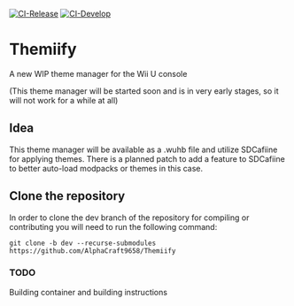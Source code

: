 [![CI-Release](https://github.com/Themiify-hb/Themiify/actions/workflows/build-release.yml/badge.svg)](https://github.com/Themiify-hb/Themiify/actions/workflows/build-release.yml)  [![CI-Develop](https://github.com/Themiify-hb/Themiify/actions/workflows/build-dev.yml/badge.svg?branch=dev)](https://github.com/Themiify-hb/Themiify/actions/workflows/build-dev.yml)
# Themiify
A new WIP theme manager for the Wii U console

(This theme manager will be started soon and is in very early stages, so it will not work for a while at all)

## Idea
This theme manager will be available as a .wuhb file and utilize SDCafiine for applying themes. There is a planned patch to add a feature to SDCafiine to better auto-load modpacks or themes in this case.

## Clone the repository
In order to clone the dev branch of the repository for compiling or contributing you will need to run the following command:
```
git clone -b dev --recurse-submodules https://github.com/AlphaCraft9658/Themiify
```

### TODO
Building container and building instructions
